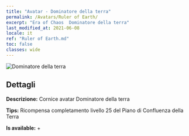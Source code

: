 ```yaml
---
title: "Avatar - Dominatore della terra"
permalink: /Avatars/Ruler of Earth/
excerpt: "Era of Chaos  Dominatore della terra"
last_modified_at: 2021-06-08
locale: it
ref: "Ruler of Earth.md"
toc: false
classes: wide
---
```

 ![Dominatore della terra](/images/a/avatarFrame_40.png)

## Dettagli

 **Descrizione:** Cornice avatar Dominatore della terra 

 **Tips:** Ricompensa completamento livello 25 del Piano di Confluenza della Terra 

 **Is available:**  + 

